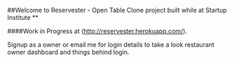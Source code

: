 ##Welcome to Reservester - Open Table Clone project built while at Startup Institute  **

####Work in Progress at (http://reservester.herokuapp.com/).

Signup as a owner or email me for login details to take a look restaurant owner dashboard and things behind login.

